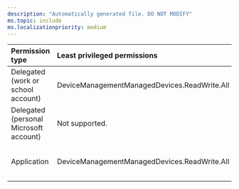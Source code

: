 ```yaml
---
description: "Automatically generated file. DO NOT MODIFY"
ms.topic: include
ms.localizationpriority: medium
---
```


|Permission type|Least privileged permissions|Higher privileged permissions|
|:---|:---|:---|
|Delegated (work or school account)|DeviceManagementManagedDevices.ReadWrite.All|DeviceManagementApps.ReadWrite.All, DeviceManagementConfiguration.ReadWrite.All, DeviceManagementRBAC.ReadWrite.All, DeviceManagementServiceConfig.ReadWrite.All|
|Delegated (personal Microsoft account)|Not supported.|Not supported.|
|Application|DeviceManagementManagedDevices.ReadWrite.All|DeviceManagementApps.ReadWrite.All, DeviceManagementConfiguration.ReadWrite.All, DeviceManagementRBAC.ReadWrite.All, DeviceManagementServiceConfig.ReadWrite.All|

